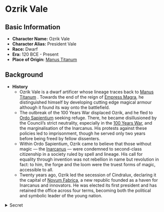# Ozrik Vale

## Basic Information
- **Character Name:** Ozrik Vale
- **Character Alias:** President Vale
- **Race:** Dwarf
- **Era:** 120 BCE - Present
- **Place of Origin:** [Manus Titanum](../Geography/Caelovar/Manus_Titanum.md)


## Background

- **History**
  - Ozrik Vale is a dwarf artificer whose lineage traces back to [Manus Titanum](../Geography/Caelovar/Manus_Titanum.md)
. Towards the end of the reign of [Empress Magra](./Magra_Stonecrown.md), he distinguished himself by developing cutting edge magical armour although it found its way onto the battlefield.
  - The outbreak of the 100 Years War displaced Ozrik, and he fled to [Ordo Sapientium](../Geography/Caelovar/Ordo_Sapientium.md) seeking refuge. There, he became disillusioned by the Council’s strict neutrality, especially in the [100 Years War](../World_Overview.md), and the marginalisation of the Inarcanus. His protests against these policies led to imprisonment, though he served only two years before being freed by fellow dissenters.
  - Within Ordo Sapientium, Ozrik came to believe that those without magic — the [Inarcanus](../Glossary.md) — were condemned to second-class citizenship in a society ruled by spell and lineage. His call for equality through invention was not rebellion in name but revolution in fact: to him, the forge and the loom were the truest forms of magic, accessible to all.
  - Twenty years ago, Ozrik led the secession of Cindralux, declaring it the capital of [Novum Fabrica](../Geography/Caelovar/Novum_Fabrica.md), a new republic founded as a haven for Inarcanus and innovators. He was elected its first president and has retained the office across four terms, becoming both the political and symbolic leader of the young nation.

<details><summary>Secret</summary>
    
  - **Motivations**
    - As Ozrik's new republic took form in [Novum Fabrica](../Geography/Caelovar/Novum_Fabrica.md), he found that liberty without order was chaos. He accepted power not out of greed, but conviction that only his hand could hold the balance — a belief that would make him both savior and sovereign

</details>
